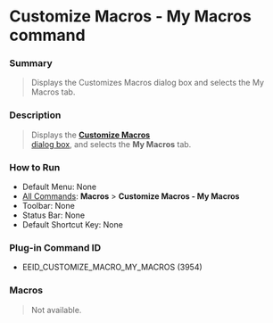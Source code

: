 # Customize Macros - My Macros command

### Summary

> Displays the Customizes Macros dialog box and selects the My Macros tab.

### Description

> Displays the [**Customize Macros** \
> dialog box](../../dlg/macro_customize/index), and selects the **My Macros** tab.

### How to Run

- Default Menu: None
- [All Commands](../tools/all_commands): **Macros**
\> **Customize Macros - My Macros**
- Toolbar: None
- Status Bar: None
- Default Shortcut Key: None

### Plug-in Command ID

- EEID\_CUSTOMIZE\_MACRO\_MY\_MACROS (3954)

### Macros

> Not available.
